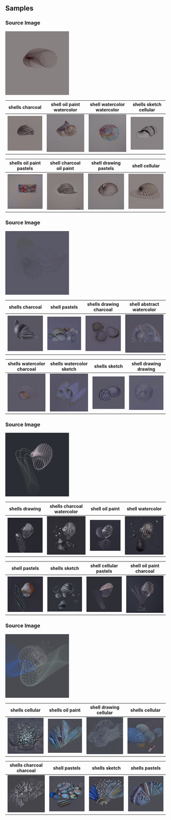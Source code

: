 ## Samples
### Source Image
<img src="images/239587069273547718_1.png" width=200/>

| shells charcoal | shell oil paint watercolor | shell watercolor watercolor | shells sketch cellular |
| -- | -- | -- | -- |
| <img src="images/000001.3071589982.png" width=200 /> | <img src="images/000002.588901635.png" width=200 /> | <img src="images/000003.4003483804.png" width=200 /> | <img src="images/000004.4163880277.png" width=200 /> |

| shells oil paint pastels | shell charcoal oil paint | shell drawing pastels | shell cellular |
| -- | -- | -- | -- |
| <img src="images/000005.3182241169.png" width=200 /> | <img src="images/000006.968015589.png" width=200 /> | <img src="images/000007.1365709538.png" width=200 /> | <img src="images/000008.2831611521.png" width=200 /> |

### Source Image
<img src="images/239587069273547718_2.png" width=200/>

| shells charcoal | shell pastels | shells drawing charcoal | shell abstract watercolor |
| -- | -- | -- | -- |
| <img src="images/000009.627248767.png" width=200 /> | <img src="images/000010.1735169564.png" width=200 /> | <img src="images/000011.270942633.png" width=200 /> | <img src="images/000012.1171996632.png" width=200 /> |

| shells watercolor charcoal | shells watercolor sketch | shells sketch | shell drawing drawing |
| -- | -- | -- | -- |
| <img src="images/000013.2902137134.png" width=200 /> | <img src="images/000014.3287545592.png" width=200 /> | <img src="images/000015.3994197535.png" width=200 /> | <img src="images/000016.2413854530.png" width=200 /> |

### Source Image
<img src="images/239587069273547718_3.png" width=200/>

| shells drawing | shells charcoal watercolor | shell oil paint | shell watercolor |
| -- | -- | -- | -- |
| <img src="images/000017.1843842439.png" width=200 /> | <img src="images/000018.1240920258.png" width=200 /> | <img src="images/000019.1883452042.png" width=200 /> | <img src="images/000020.1449214088.png" width=200 /> |

| shell pastels | shells sketch | shell cellular pastels | shell oil paint charcoal |
| -- | -- | -- | -- |
| <img src="images/000021.4077613095.png" width=200 /> | <img src="images/000022.3608218236.png" width=200 /> | <img src="images/000023.3952915273.png" width=200 /> | <img src="images/000024.3325746411.png" width=200 /> |

### Source Image
<img src="images/239587069273547718_4.png" width=200/>

| shells cellular | shells oil paint | shell drawing cellular | shells cellular |
| -- | -- | -- | -- |
| <img src="images/000025.3356530497.png" width=200 /> | <img src="images/000026.1275979548.png" width=200 /> | <img src="images/000027.3043286416.png" width=200 /> | <img src="images/000028.942414363.png" width=200 /> |

| shells charcoal charcoal | shell pastels | shells sketch | shells pastels |
| -- | -- | -- | -- |
| <img src="images/000029.3804074656.png" width=200 /> | <img src="images/000030.10637752.png" width=200 /> | <img src="images/000031.1867825732.png" width=200 /> | <img src="images/000032.3373348242.png" width=200 /> |

